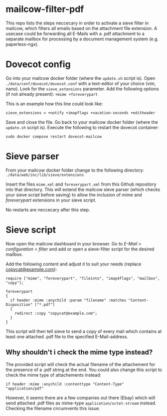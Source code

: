 # mailcow-filter-pdf

This repo lists the steps neccecary in order to activate a sieve filter in mailcow, which filters all emails based on the attachment file extension.
A usecase could be forwarding all E-Mails with a .pdf attachment to a separate mailbox for processing by a document management system (e.g. paperless-ngx).

# Dovecot config

Go into your mailcow docker folder (where the `update.sh` script is).
Open `./data/conf/dovecot/dovecot.conf` with a text-editor of your choice (vim, nano).
Look for the `sieve_extensions` parameter.
Add the following options (if not already present): `+mime +foreverypart`

This is an example how this line could look like:
```
sieve_extensions = +notify +imapflags +vacation-seconds +editheader
```

Save and close the file.
Go back to your mailcow docker folder (where the `update.sh` script is).
Execute the following to restart the dovecot container:
```
sudo docker compose restart dovecot-mailcow
```

# Sieve parser

From your mailcow docker folder change to the following directory:
`./data/web/inc/lib/sieve/extensions`

Insert the files `mime.xml` and `foreverypart.xml` from this Github repository into that directory.
This will extend the mailcow sieve parser (which checks your sieve script before saving) to allow the inclusion of *mime* and *foreverypart* extensions in your sieve script.

No restarts are neccecary after this step.

# Sieve script

Now open the mailcow dashboard in your browser.
Go to *E-Mail > configuration > filter* and add or open a sieve-filter script for the desired mailbox.

Add the following content and adjust it to suit your needs (replace copycat@example.com):
```
require ["mime", "foreverypart", "fileinto", "imap4flags", "mailbox", "copy"];

foreverypart
{
  if header :mime :anychild :param "filename" :matches "Content-Disposition" ["*.pdf"]
  {
    redirect :copy "copycat@example.com";
  }
}
```

This script will then tell sieve to send a copy of every mail which contains at least one attached .pdf file to the specified E-Mail-address.

## Why shouldn't i check the mime type instead?

The provided script will check the actual filename of the attachement for the presence of a .pdf string at the end.
You could also change this script to check the mime type of attachements instead:
```
if header :mime :anychild :contenttype "Content-Type" "application/pdf"
```
However, it seems there are a few companies out there (Ebay) which will send attached .pdf files as mime-type `application/octet-stream` instead.
Checking the filename circumvents this issue.
